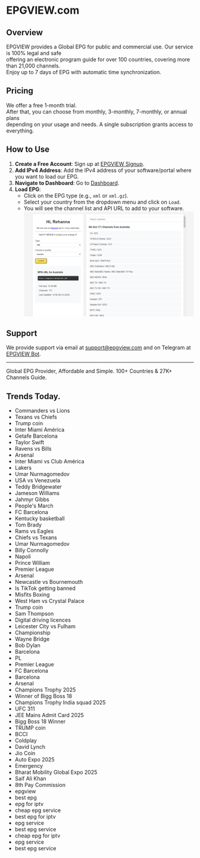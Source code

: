 # EPGVIEW.com



## Overview
EPGVIEW provides a Global EPG for public and commercial use. Our service is 100% legal and safe\
offering an electronic program guide for over 100 countries, covering more than 21,000 channels.\
Enjoy up to 7 days of EPG with automatic time synchronization.

## Pricing
We offer a free 1-month trial. \
After that, you can choose from monthly, 3-monthly, 7-monthly, or annual plans \
depending on your usage and needs. A single subscription grants access to everything.

## How to Use
1. **Create a Free Account**: Sign up at [EPGVIEW Signup](https://epgview.com/signup.php).
2. **Add IPv4 Address**: Add the IPv4 address of your software/portal where you want to load our EPG.
3. **Navigate to Dashboard**: Go to [Dashboard](https://epgview.com/dashboard.php).
4. **Load EPG**:
   - Click on the EPG type (e.g., `xml` or `xml.gz`).
   - Select your country from the dropdown menu and click on `Load`.
   - You will see the channel list and API URL to add to your software.
![EPGVIEW](img/dashboard.png)
## Support
We provide support via email at [support@epgview.com](mailto:support@epgview.com) and on Telegram at [EPGVIEW Bot](https://t.me/epgview_bot).

---

Global EPG Provider, Affordable and Simple. 100+ Countries & 27K+ Channels Guide.

## Trends Today.

- Commanders vs Lions
- Texans vs Chiefs
- Trump coin
- Inter Miami  América
- Getafe  Barcelona
- Taylor Swift
- Ravens vs Bills
- Arsenal
- Inter Miami vs Club América
- Lakers
- Umar Nurmagomedov
- USA vs Venezuela
- Teddy Bridgewater
- Jameson Williams
- Jahmyr Gibbs
- People's March
- FC Barcelona
- Kentucky basketball
- Tom Brady
- Rams vs Eagles
- Chiefs vs Texans
- Umar Nurmagomedov
- Billy Connolly
- Napoli
- Prince William
- Premier League
- Arsenal
- Newcastle vs Bournemouth
- Is TikTok getting banned
- Misfits Boxing
- West Ham vs Crystal Palace
- Trump coin
- Sam Thompson
- Digital driving licences
- Leicester City vs Fulham
- Championship
- Wayne Bridge
- Bob Dylan
- Barcelona
- PL
- Premier League
- FC Barcelona
- Barcelona
- Arsenal
- Champions Trophy 2025
- Winner of Bigg Boss 18
- Champions Trophy India squad 2025
- UFC 311
- JEE Mains Admit Card 2025
- Bigg Boss 18 Winner
- TRUMP coin
- BCCI
- Coldplay
- David Lynch
- Jio Coin
- Auto Expo 2025
- Emergency
- Bharat Mobility Global Expo 2025
- Saif Ali Khan
- 8th Pay Commission
- epgview
- best epg
- epg for iptv
- cheap epg service
- best epg for iptv
- epg service
- best epg service
- cheap epg for iptv
- epg service
- best epg service

